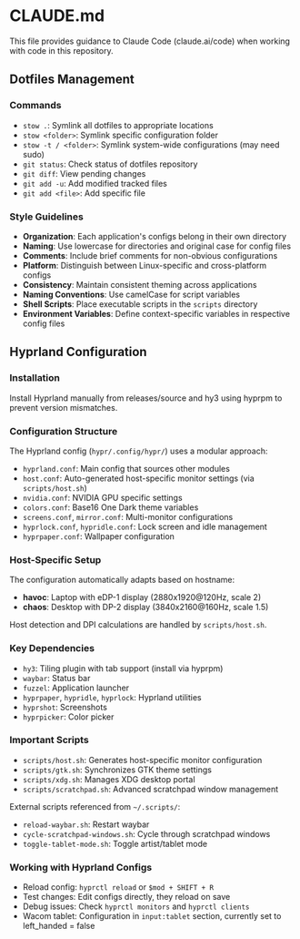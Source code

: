 # CLAUDE.md

This file provides guidance to Claude Code (claude.ai/code) when working with code in this repository.

## Dotfiles Management

### Commands
- `stow .`: Symlink all dotfiles to appropriate locations
- `stow <folder>`: Symlink specific configuration folder
- `stow -t / <folder>`: Symlink system-wide configurations (may need sudo)
- `git status`: Check status of dotfiles repository
- `git diff`: View pending changes
- `git add -u`: Add modified tracked files
- `git add <file>`: Add specific file

### Style Guidelines
- **Organization**: Each application's configs belong in their own directory
- **Naming**: Use lowercase for directories and original case for config files
- **Comments**: Include brief comments for non-obvious configurations
- **Platform**: Distinguish between Linux-specific and cross-platform configs
- **Consistency**: Maintain consistent theming across applications
- **Naming Conventions**: Use camelCase for script variables
- **Shell Scripts**: Place executable scripts in the `scripts` directory
- **Environment Variables**: Define context-specific variables in respective config files

## Hyprland Configuration

### Installation
Install Hyprland manually from releases/source and hy3 using hyprpm to prevent version mismatches.

### Configuration Structure
The Hyprland config (`hypr/.config/hypr/`) uses a modular approach:
- `hyprland.conf`: Main config that sources other modules
- `host.conf`: Auto-generated host-specific monitor settings (via `scripts/host.sh`)
- `nvidia.conf`: NVIDIA GPU specific settings
- `colors.conf`: Base16 One Dark theme variables
- `screens.conf`, `mirror.conf`: Multi-monitor configurations
- `hyprlock.conf`, `hypridle.conf`: Lock screen and idle management
- `hyprpaper.conf`: Wallpaper configuration

### Host-Specific Setup
The configuration automatically adapts based on hostname:
- **havoc**: Laptop with eDP-1 display (2880x1920@120Hz, scale 2)
- **chaos**: Desktop with DP-2 display (3840x2160@160Hz, scale 1.5)

Host detection and DPI calculations are handled by `scripts/host.sh`.

### Key Dependencies
- `hy3`: Tiling plugin with tab support (install via hyprpm)
- `waybar`: Status bar
- `fuzzel`: Application launcher
- `hyprpaper`, `hypridle`, `hyprlock`: Hyprland utilities
- `hyprshot`: Screenshots
- `hyprpicker`: Color picker

### Important Scripts
- `scripts/host.sh`: Generates host-specific monitor configuration
- `scripts/gtk.sh`: Synchronizes GTK theme settings
- `scripts/xdg.sh`: Manages XDG desktop portal
- `scripts/scratchpad.sh`: Advanced scratchpad window management

External scripts referenced from `~/.scripts/`:
- `reload-waybar.sh`: Restart waybar
- `cycle-scratchpad-windows.sh`: Cycle through scratchpad windows
- `toggle-tablet-mode.sh`: Toggle artist/tablet mode

### Working with Hyprland Configs
- Reload config: `hyprctl reload` or `$mod + SHIFT + R`
- Test changes: Edit configs directly, they reload on save
- Debug issues: Check `hyprctl monitors` and `hyprctl clients`
- Wacom tablet: Configuration in `input:tablet` section, currently set to left_handed = false